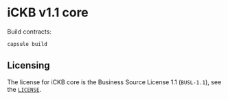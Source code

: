 # iCKB v1.1 core

Build contracts:

``` sh
capsule build
```

## Licensing

The license for iCKB core is the Business Source License 1.1 (`BUSL-1.1`), see the [`LICENSE`](./LICENSE.txt).
